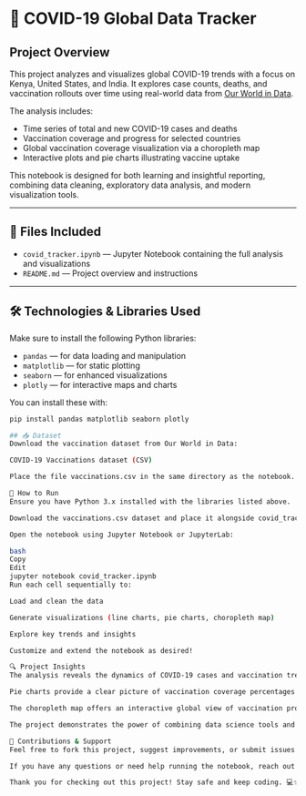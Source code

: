# 🦠 COVID-19 Global Data Tracker

## Project Overview

This project analyzes and visualizes global COVID-19 trends with a focus on Kenya, United States, and India. It explores case counts, deaths, and vaccination rollouts over time using real-world data from [Our World in Data](https://ourworldindata.org/covid-vaccinations). 

The analysis includes:
- Time series of total and new COVID-19 cases and deaths
- Vaccination coverage and progress for selected countries
- Global vaccination coverage visualization via a choropleth map
- Interactive plots and pie charts illustrating vaccine uptake

This notebook is designed for both learning and insightful reporting, combining data cleaning, exploratory data analysis, and modern visualization tools.

---

## 📂 Files Included
- `covid_tracker.ipynb` — Jupyter Notebook containing the full analysis and visualizations
- `README.md` — Project overview and instructions

---

## 🛠️ Technologies & Libraries Used

Make sure to install the following Python libraries:

- `pandas` — for data loading and manipulation
- `matplotlib` — for static plotting
- `seaborn` — for enhanced visualizations
- `plotly` — for interactive maps and charts

You can install these with:

```bash
pip install pandas matplotlib seaborn plotly

## 📥 Dataset
Download the vaccination dataset from Our World in Data:

COVID-19 Vaccinations dataset (CSV)

Place the file vaccinations.csv in the same directory as the notebook.

🚀 How to Run
Ensure you have Python 3.x installed with the libraries listed above.

Download the vaccinations.csv dataset and place it alongside covid_tracker.ipynb.

Open the notebook using Jupyter Notebook or JupyterLab:

bash
Copy
Edit
jupyter notebook covid_tracker.ipynb
Run each cell sequentially to:

Load and clean the data

Generate visualizations (line charts, pie charts, choropleth map)

Explore key trends and insights

Customize and extend the notebook as desired!

🔍 Project Insights
The analysis reveals the dynamics of COVID-19 cases and vaccination trends in Kenya, the USA, and India.

Pie charts provide a clear picture of vaccination coverage percentages for each country.

The choropleth map offers an interactive global view of vaccination progress, highlighting disparities between countries.

The project demonstrates the power of combining data science tools and visualization libraries to tell compelling data-driven stories.

🤝 Contributions & Support
Feel free to fork this project, suggest improvements, or submit issues!

If you have any questions or need help running the notebook, reach out or open an issue.

Thank you for checking out this project! Stay safe and keep coding. 💻✨

